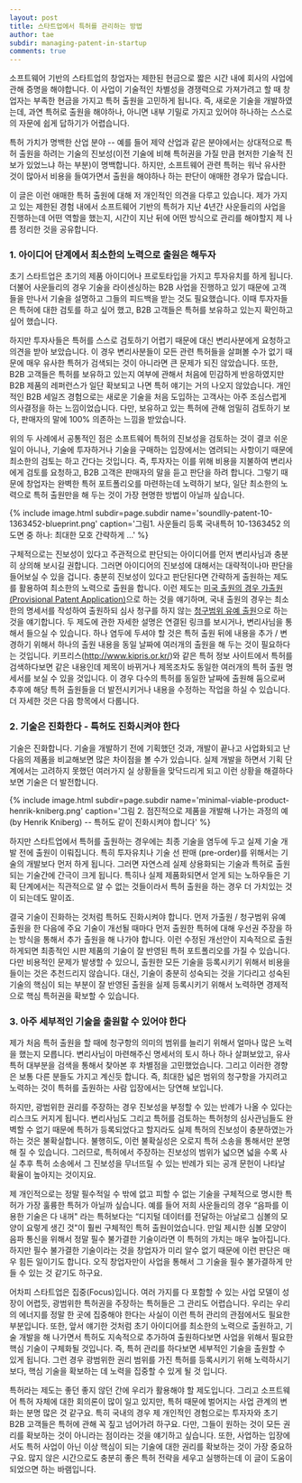 ```yaml
---
layout: post
title: 스타트업에서 특허를 관리하는 방법
author: tae
subdir: managing-patent-in-startup
comments: true
---
```


소프트웨어 기반의 스타트업의 창업자는 제한된 현금으로 짧은 시간 내에 회사의 사업에 관해 증명을 해야합니다. 이 사업이 기술적인 차별성을 경쟁력으로 가져가려고 할 때 창업자는 부족한 현금을 가지고 특허 출원을 고민하게 됩니다. 즉, 새로운 기술을 개발하였는데, 과연 특허로 출원을 해야하나, 아니면 내부 기밀로 가지고 있어야 하나하는 스스로의 자문에 쉽게 답하기가 어렵습니다.

특허 가치가 명백한 산업 분야 -- 예를 들어 제약 산업과 같은 분야에서는 상대적으로 특허 출원을 하려는 기술의 진보성(이전 기술에 비해 특허권을 가질 만큼 현저한 기술적 진보가 있었느냐 하는 부분)이 명백합니다. 하지만, 소프트웨어 관련 특허는 워낙 유사한 것이 많아서 비용을 들여가면서 출원을 해야하나 하는 판단이 애매한 경우가 많습니다.

이 글은 이런 애매한 특허 출원에 대해 저 개인적인 의견을 다루고 있습니다. 제가 가지고 있는 제한된 경험 내에서 소프트웨어 기반의 특허가 지난 4년간 사운들리의 사업을 진행하는데 어떤 역할을 했는지, 시간이 지난 뒤에 어떤 방식으로 관리를 해야할지 제 나름 정리한 것을 공유합니다.

### **1. 아이디어 단계에서 최소한의 노력으로 출원은 해두자**

초기 스타트업은 초기의 제품 아이디어나 프로토타입을 가지고 투자유치를 하게 됩니다. 더불어 사운들리의 경우 기술을 라이센싱하는 B2B 사업을 진행하고 있기 때문에 고객들을 만나서 기술을 설명하고 그들의 피드백을 받는 것도 필요했습니다. 이때 투자자들은 특허에 대한 검토를 하고 싶어 했고, B2B 고객들은 특허를 보유하고 있는지 확인하고 싶어 했습니다.

하지만 투자사들은 특허를 스스로 검토하기 어렵기 때문에 대신 변리사분에게 요청하고 의견을 받아 보았습니다. 이 경우 변리사분들이 모든 관련 특허들을 살펴볼 수가 없기 때문에 매우 유사한 특허가 검색되는 것이 아니라면 큰 문제가 되진 않았습니다. 또한, B2B 고객들은 특허를 보유하고 있는지 여부에 관해서 처음에 민감하게 반응하였지만 B2B 제품의 레퍼런스가 일단 확보되고 나면 특허 얘기는 거의 나오지 않았습니다. 개인적인 B2B 세일즈 경험으로는 새로운 기술을 처음 도입하는 고객사는 아주 조심스럽게 의사결정을 하는 느낌이었습니다. 다만, 보유하고 있는 특허에 관해 엄밀히 검토하기 보다, 판매자의 말에 100% 의존하는 느낌을 받았습니다.

위의 두 사례에서 공통적인 점은 소프트웨어 특허의 진보성을 검토하는 것이 결코 쉬운일이 아니나, 기술에 투자하거나 기술을 구매하는 입장에서는 염려되는 사항이기 때문에 최소한의 검토는 하고 간다는 것입니다. 즉, 투자자는 이를 위해 비용을 지불하여 변리사에게 검토를 요청하고, B2B 고객은 판매자의 말을 듣고 판단을 하려 합니다. 그렇기 때문에 창업자는 완벽한 특허 포트폴리오를 마련하는데 노력하기 보다, 일단 최소한의 노력으로 특허 출원만을 해 두는 것이 가장 현명한 방법이 아닐까 싶습니다.

{% include image.html subdir=page.subdir name='soundlly-patent-10-1363452-blueprint.png' caption='그림1. 사운들리 등록 국내특허 10-1363452 의 도면 중 하나: 최대한 모호 간략하게 …' %}

구체적으로는 진보성이 있다고 주관적으로 판단되는 아이디어를 먼저 변리사님과 충분히 상의해 보시길 권합니다. 그러면 아이디어의 진보성에 대해서는 대략적이나마 판단을 들어보실 수 있을 겁니다. 충분히 진보성이 있다고 판단된다면 간략하게 출원하는 제도를 활용하여 최소한의 노력으로 출원을 합니다. 이런 제도는 [미국 출원의 경우 가출원(Provisional Patent Application)](http://www.koreatimes.com/article/856176)으로 하는 것을 얘기하며, 국내 출원의 경우는 최소한의 명세서를 작성하여 출원하되 심사 청구를 하지 않는 [청구범위 유예 출원](http://ideapc.org/page/process)으로 하는 것을 얘기합니다. 두 제도에 관한 자세한 설명은 연결된 링크를 보시거나, 변리사님을 통해서 들으실 수 있습니다.
하나 염두에 두셔야 할 것은 특허 출원 뒤에 내용을 추가 / 변경하기 위해서 하나의 출원 내용을 동일 날짜에 여러개의 출원을 해 두는 것이 필요하다는 것입니다. 키프리스(<http://www.kipris.or.kr/>)와 같은 특허 정보 사이트에서 특허를 검색하다보면 같은 내용인데 제목이 바뀌거나 제목조차도 동일한 여러개의 특허 출원 명세서를 보실 수 있을 것입니다. 이 경우 다수의 특허를 동일한 날짜에 출원해 둠으로써 추후에 해당 특허 출원들을 더 발전시키거나 내용을 수정하는 작업을 하실 수 있습니다. 더 자세한 것은 다음 항목에서 다룹니다.

### **2. 기술은 진화한다 - 특허도 진화시켜야 한다**

기술은 진화합니다. 기술을 개발하기 전에 기획했던 것과, 개발이 끝나고 사업화되고 난 다음의 제품을 비교해보면 많은 차이점을 볼 수가 있습니다. 실제 개발을 하면서 기획 단계에서는 고려하지 못했던 여러가지 실 상황들을 맞닥드리게 되고 이런 상황을 해결하다보면 기술은 더 발전합니다.

{% include image.html subdir=page.subdir name='minimal-viable-product-henrik-kniberg.png' caption='그림 2. 점진적으로 제품을 개발해 나가는 과정의 예 (by Henrik Kniberg) -- 특허도 같이 진화시켜야 합니다' %}

하지만 스타트업에서 특허를 출원하는 경우에는 최종 기술을 염두에 두고 실제 기술 개발 전에 출원이 이뤄집니다. 특히 투자유치나 기술 선 판매 (pre-order)를 위해서는 기술의 개발보다 먼저 하게 됩니다. 그러면 자연스레 실제 상용화되는 기술과 특허로 출원되는 기술간에 간극이 크게 됩니다. 특히나 실제 제품화되면서 얻게 되는 노하우들은 기획 단계에서는 직관적으로 알 수 없는 것들이라서 특허 출원을 하는 경우 더 가치있는 것이 되는데도 말이죠.

결국 기술이 진화하는 것처럼 특허도 진화시켜야 합니다. 먼저 가출원 / 청구범위 유예 출원을 한 다음에 주요 기술이 개선될 때마다 먼저 출원한 특허에 대해 우선권 주장을 하는 방식을 통해서 추가 출원을 해 나가야 합니다. 이런 수정된 개선안이 지속적으로 출원하게되면 최종적인 시판 제품의 기술이 잘 반영된 특허 포트폴리오를 가질 수 있습니다. 다만 비용적인 문제가 발생할 수 있으니, 출원한 모든 기술을 등록시키기 위해서 비용을 들이는 것은 추천드리지 않습니다. 대신, 기술이 충분히 성숙되는 것을 기다리고 성숙된 기술의 핵심이 되는 부분이 잘 반영된 출원을 실제 등록시키기 위해서 노력하면 경제적으로 핵심 특허권을 확보할 수 있습니다.

### **3. 아주 세부적인 기술을 출원할 수 있어야 한다**

제가 처음 특허 출원을 할 때에 청구항의 의미의 범위를 늘리기 위해서 얼마나 많은 노력을 했는지 모릅니다. 변리사님이 마련해주신 명세서의 토시 하나 하나 살펴보았고, 유사 특허 대부분을 검색을 통해서 찾아본 후 차별점을 고민했었습니다. 그리고 이러한 경향은 보통 다른 분들도 가지고 계신듯 합니다. 즉, 최대한 넓은 범위의 청구항을 가지려고 노력하는 것이 특허를 출원하는 사람 입장에서는 당연해 보입니다.

하지만, 광범위한 권리를 주장하는 경우 진보성을 부정할 수 있는 반례가 나올 수 있다는 리스크도 커지게 됩니다. 변리사님도 그리고 특허를 검토하는 특허청의 심사관님들도 완벽할 수 없기 때문에 특허가 등록되었다고 할지라도 실제 특허의 진보성이 충분하였는가 하는 것은 불확실합니다. 불행히도, 이런 불확실성은 오로지 특허 소송을 통해서만 분명해 질 수 있습니다. 그러므로, 특허에서 주장하는 진보성의 범위가 넓으면 넓을 수록 사실 추후 특허 소송에서 그 진보성을 무너뜨릴 수 있는 반례가 되는 공개 문헌이 나타날 확율이 높아지는 것이지요.

제 개인적으로는 정말 필수적일 수 밖에 없고 피할 수 없는 기술을 구체적으로 명시한 특허가 가장 훌륭한 특허가 아닐까 싶습니다. 예를 들어 저희 사운들리의 경우 “음파를 이용한 기술은 다 내꺼" 라는 특허보다는 “디지털 데이터를 전달하는 아날로그 심볼의 모양이 요렇게 생긴 것"이 훨씬 구체적인 특허 출원이었습니다. 만일 제시한 심볼 모양이 음파 통신을 위해서 정말 필수 불가결한 기술이라면 이 특허의 가치는 매우 높아집니다. 하지만 필수 불가결한 기술이라는 것을 창업자가 미리 알수 없기 때문에 이런 판단은 매우 힘든 일이기도 합니다. 오직 창업자만이 사업을 통해서 그 기술을 필수 불가결하게 만들 수 있는 것 같기도 하구요.

어차피 스타트업은 집중(Focus)입니다. 여러 가지를 다 포함할 수 있는 사업 모델이 성장이 어렵듯, 광범위한 특허권을 주장하는 특허들은 그 관리도 어렵습니다. 우리는 우리의 에너지를 정말 한 곳에 집중해야 한다는 사실이 이런 특허 관리의 관점에서도 필요한 부분입니다. 또한, 앞서 얘기한 것처럼 초기 아이디어를 최소한의 노력으로 출원하고, 기술 개발을 해 나가면서 특허도 지속적으로 추가하여 출원하다보면 사업을 위해서 필요한 핵심 기술이 구체화될 것입니다. 즉, 특허 관리를 하다보면 세부적인 기술을 출원할 수 있게 됩니다. 그런 경우 광범위한 권리 범위를 가진 특허를 등록시키기 위해 노력하시기 보다, 핵심 기술을 확보하는 데 노력을 집중할 수 있게 될 것 입니다.

특허라는 제도는 좋던 좋지 않던 간에 우리가 활용해야 할 제도입니다. 그리고 소프트웨어 특허 자체에 대한 회의론이 많이 일고 있지만, 특허 때문에 벌어지는 사업 관계의 변화는 분명 많은 것 같구요. 특히 국내의 경우 제 개인적인 경험으로는 투자자와 초기 B2B 고객들은 특허에 관해 꼭 짚고 넘어가려 하구요. 다만, 그들이 원하는 것이 모든 권리를 확보하는 것이 아니라는 점이라는 것을 얘기하고 싶습니다. 또한, 사업하는 입장에서도 특허 사업이 아닌 이상 핵심이 되는 기술에 대한 권리를 확보하는 것이 가장 중요하구요. 많지 않은 시간으로도 충분히 좋은 특허 전략을 세우고 실행하는데 이 글이 도움이 되었으면 하는 바램입니다.
